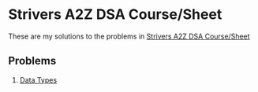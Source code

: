 # Strivers A2Z DSA Course/Sheet

These are my solutions to the problems in [Strivers A2Z DSA Course/Sheet](https://takeuforward.org/strivers-a2z-dsa-course/strivers-a2z-dsa-course-sheet-2/)

## Problems

1. [Data Types]()
